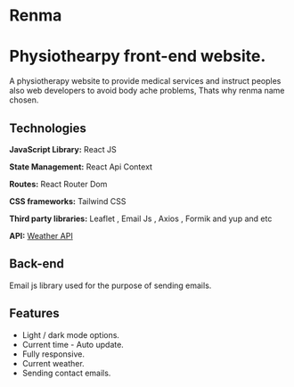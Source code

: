 # Renma

# Physiothearpy front-end website.

A physiotherapy website to provide medical services and instruct peoples also web developers to avoid body ache problems, Thats why renma name chosen.  


## Technologies

**JavaScript Library:** React JS

**State Management:** React Api Context

**Routes:** React Router Dom

**CSS frameworks:** Tailwind CSS

**Third party libraries:** Leaflet , Email Js , Axios , Formik and yup and etc

**API:**  [Weather API](https://www.weatherapi.com/api-explorer.aspx)

## Back-end
Email js library used for the purpose of sending emails.

## Features

- Light / dark mode options.
- Current time - Auto update.
- Fully responsive.
- Current weather.
- Sending contact emails.

